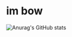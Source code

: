 # im bow
![Anurag's GitHub stats](https://github-readme-stats-git-masterrstaa-rickstaa.vercel.app/api?username=Y3flamex&&show_icons=true&theme=dark)
